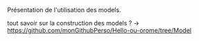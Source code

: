 
Présentation de l'utilisation des models.

tout savoir sur la construction des models ? -> https://github.com/monGithubPerso/Hello-ou-orome/tree/Model
